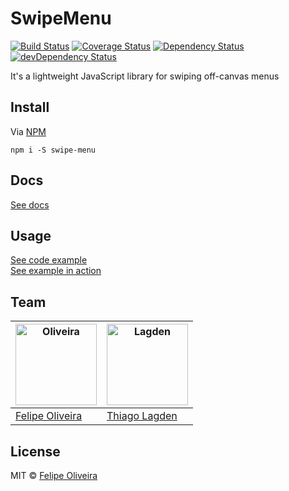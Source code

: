 # SwipeMenu

[![Build Status][ci-img]][ci]
[![Coverage Status][cover-img]][cover]
[![Dependency Status][dep-img]][dep]
[![devDependency Status][devDep-img]][devDep]

[ci-img]:     https://travis-ci.org/felipoliveira/SwipeMenu.svg
[ci]:         https://travis-ci.org/felipoliveira/SwipeMenu
[cover-img]:  https://coveralls.io/repos/felipoliveira/SwipeMenu/badge.svg?branch=master&service=github
[cover]:      https://coveralls.io/github/felipoliveira/SwipeMenu?branch=master
[dep-img]:    https://david-dm.org/felipoliveira/SwipeMenu.svg
[dep]:        https://david-dm.org/felipoliveira/SwipeMenu
[devDep-img]: https://david-dm.org/felipoliveira/SwipeMenu/dev-status.svg
[devDep]:     https://david-dm.org/felipoliveira/SwipeMenu#info=devDependencies


It's a lightweight JavaScript library for swiping off-canvas menus


## Install

Via [NPM](https://www.npmjs.com/)

```
npm i -S swipe-menu
```

## Docs

[See docs](https://felipoliveira.github.io/SwipeMenu/docs)


## Usage

[See code example](https://github.com/felipoliveira/SwipeMenu/tree/gh-pages)  
[See example in action](https://felipoliveira.github.io/SwipeMenu/)


## Team

<img src="https://avatars.githubusercontent.com/u/11431536?s=390" alt="Oliveira" width="130"> | <img src="https://avatars.githubusercontent.com/u/130963?s=390" alt="Lagden" width="130">
---|---
[Felipe Oliveira](https://github.com/felipoliveira) | [Thiago Lagden](http://lagden.in)


## License

MIT © [Felipe Oliveira](https://felipoliveira.github.io)
